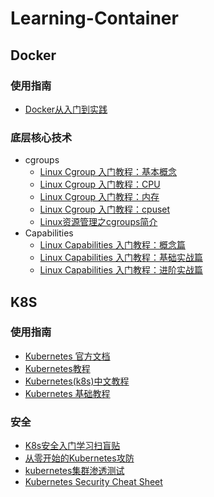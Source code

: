 # Learning-Container

## Docker

### 使用指南

- [Docker从入门到实践](https://yeasy.gitbook.io/docker_practice/)

### 底层核心技术

- cgroups
  - [Linux Cgroup 入门教程：基本概念](https://icloudnative.io/posts/understanding-cgroups-part-1-basics/)
  - [Linux Cgroup 入门教程：CPU](https://icloudnative.io/posts/understanding-cgroups-part-2-cpu/)
  - [Linux Cgroup 入门教程：内存](https://icloudnative.io/posts/understanding-cgroups-part-3-memory/)
  - [Linux Cgroup 入门教程：cpuset](https://icloudnative.io/posts/understanding-cgroups-part-4-cpuset/)
  - [Linux资源管理之cgroups简介](https://tech.meituan.com/2015/03/31/cgroups.html)
- Capabilities
  - [Linux Capabilities 入门教程：概念篇](https://icloudnative.io/posts/linux-capabilities-why-they-exist-and-how-they-work/)
  - [Linux Capabilities 入门教程：基础实战篇](https://icloudnative.io/posts/linux-capabilities-in-practice-1/)
  - [Linux Capabilities 入门教程：进阶实战篇](https://icloudnative.io/posts/linux-capabilities-in-practice-2/)
  
## K8S

### 使用指南

- [Kubernetes 官方文档](https://kubernetes.io/zh-cn/docs/tutorials/kubernetes-basics/)
- [Kubernetes教程](https://kuboard.cn/learning/)
- [Kubernetes(k8s)中文教程](https://www.orchome.com/kubernetes/index)
- [Kubernetes 基础教程](https://lib.jimmysong.io/kubernetes-handbook/)

### 安全

- [K8s安全入门学习扫盲贴](https://tttang.com/archive/1465/)
- [从零开始的Kubernetes攻防](https://github.com/neargle/my-re0-k8s-security)
- [kubernetes集群渗透测试](https://www.freebuf.com/vuls/196993.html)
- [Kubernetes Security Cheat Sheet](https://cheatsheetseries.owasp.org/cheatsheets/Kubernetes_Security_Cheat_Sheet.html)
